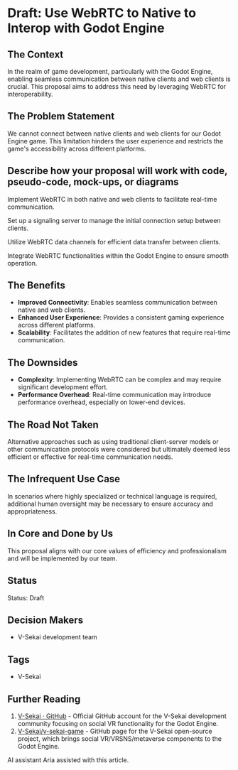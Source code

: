 # Draft: Use WebRTC to Native to Interop with Godot Engine

## The Context

In the realm of game development, particularly with the Godot Engine, enabling seamless communication between native clients and web clients is crucial. This proposal aims to address this need by leveraging WebRTC for interoperability.

## The Problem Statement

We cannot connect between native clients and web clients for our Godot Engine game. This limitation hinders the user experience and restricts the game's accessibility across different platforms.

## Describe how your proposal will work with code, pseudo-code, mock-ups, or diagrams

Implement WebRTC in both native and web clients to facilitate real-time communication.

Set up a signaling server to manage the initial connection setup between clients.

Utilize WebRTC data channels for efficient data transfer between clients.

Integrate WebRTC functionalities within the Godot Engine to ensure smooth operation.

## The Benefits

- **Improved Connectivity**: Enables seamless communication between native and web clients.
- **Enhanced User Experience**: Provides a consistent gaming experience across different platforms.
- **Scalability**: Facilitates the addition of new features that require real-time communication.

## The Downsides

- **Complexity**: Implementing WebRTC can be complex and may require significant development effort.
- **Performance Overhead**: Real-time communication may introduce performance overhead, especially on lower-end devices.

## The Road Not Taken

Alternative approaches such as using traditional client-server models or other communication protocols were considered but ultimately deemed less efficient or effective for real-time communication needs.

## The Infrequent Use Case

In scenarios where highly specialized or technical language is required, additional human oversight may be necessary to ensure accuracy and appropriateness.

## In Core and Done by Us

This proposal aligns with our core values of efficiency and professionalism and will be implemented by our team.

## Status

Status: Draft <!-- Draft | Proposed | Rejected | Accepted | Deprecated | Superseded by -->

## Decision Makers

- V-Sekai development team

## Tags

- V-Sekai

## Further Reading

1. [V-Sekai · GitHub](https://github.com/v-sekai) - Official GitHub account for the V-Sekai development community focusing on social VR functionality for the Godot Engine.
2. [V-Sekai/v-sekai-game](https://github.com/v-sekai/v-sekai-game) - GitHub page for the V-Sekai open-source project, which brings social VR/VRSNS/metaverse components to the Godot Engine.

AI assistant Aria assisted with this article.
